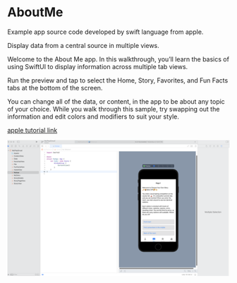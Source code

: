 # AboutMe

Example app source code developed by swift language from apple.

Display data from a central source in multiple views.

Welcome to the About Me app. In this walkthrough, you’ll learn the basics of using SwiftUI to display information across multiple tab views.

Run the preview and tap to select the Home, Story, Favorites, and Fun Facts tabs at the bottom of the screen.

You can change all of the data, or content, in the app to be about any topic of your choice. While you walk through this sample, try swapping out the information and edit colors and modifiers to suit your style.

[apple tutorial link](https://developer.apple.com/tutorials/sample-apps/aboutme)


![screenshots](/screen.png)
